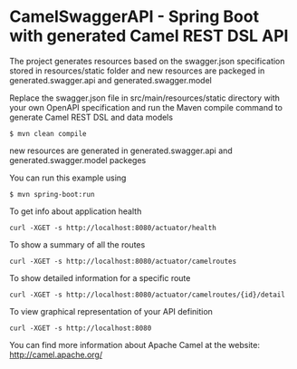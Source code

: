 # CamelSwaggerAPI - Spring Boot with generated Camel REST DSL API

The project generates resources based on the swagger.json specification stored in resources/static folder
and new resources are packeged in generated.swagger.api and generated.swagger.model


Replace the swagger.json file in src/main/resources/static directory with your own OpenAPI specification
and run the Maven compile command to generate Camel REST DSL and data models

```
$ mvn clean compile
```
new resources are generated in generated.swagger.api and generated.swagger.model packeges


You can run this example using

```
$ mvn spring-boot:run
```



To get info about application health

```
curl -XGET -s http://localhost:8080/actuator/health
```

To show a summary of all the routes

```
curl -XGET -s http://localhost:8080/actuator/camelroutes
```

To show detailed information for a specific route

```
curl -XGET -s http://localhost:8080/actuator/camelroutes/{id}/detail
```

To view graphical representation of your API definition

```
curl -XGET -s http://localhost:8080
```


You can find more information about Apache Camel at the website: http://camel.apache.org/




